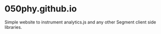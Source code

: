 # 050phy.github.io

Simple website to instrument analytics.js and any other Segment client side libraries.
